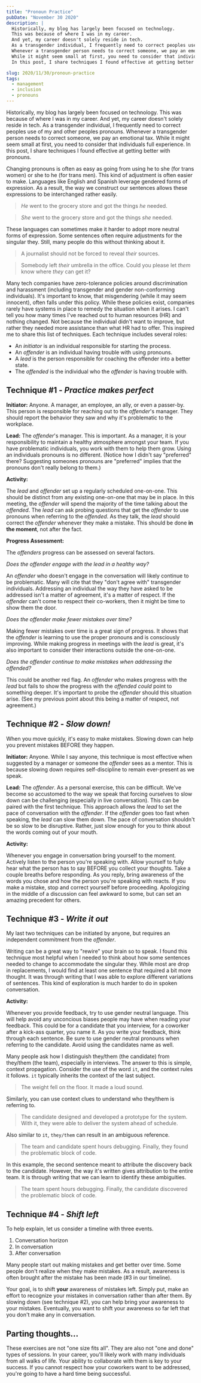 ```yaml
---
title: "Pronoun Practice"
pubDate: "November 30 2020"
description: |
  Historically, my blog has largely been focused on technology.
  This was because of where I was in my career.
  And yet, my career doesn't solely reside in tech.
  As a transgender individual, I frequently need to correct peoples use of my and other peoples pronouns.
  Whenever a transgender person needs to correct someone, we pay an emotional tax.
  While it might seem small at first, you need to consider that individuals full experience.
  In this post, I share techniques I found effective at getting better with pronouns.

slug: 2020/11/30/pronoun-practice
tags:
  - management
  - inclusion
  - pronouns
---
```


Historically, my blog has largely been focused on technology. This was because of where I was in my career. And yet, my
career doesn't solely reside in tech. As a transgender individual, I frequently need to correct peoples use of my and
other peoples pronouns. Whenever a transgender person needs to correct someone, we pay an emotional tax. While it might
seem small at first, you need to consider that individuals full experience. In this post, I share techniques I found
effective at getting better with pronouns.

<!--more-->

Changing pronouns is often as easy as going from using he to she (for trans women) or she to he (for trans men). This
kind of adjustment is often easier to make. Languages like English and Spanish leverage gendered forms of expression. As
a result, the way we construct our sentences allows these expressions to be interchanged rather easily.

> _He_ went to the grocery store and got the things _he_ needed.

> _She_ went to the grocery store and got the things _she_ needed.

These languages can sometimes make it harder to adopt more neutral forms of expression. Some sentences often require
adjustments for the singular they. Still, many people do this without thinking about it.

> A journalist should not be forced to reveal _their_ sources.

> Somebody left _their_ umbrella in the office. Could you please let _them_ know where _they_ can get it?

Many tech companies have zero-tolerance policies around discrimination and harassment (including transgender and gender
non-conforming individuals). It's important to know, that misgendering (while it may seem innocent), often falls under
this policy. While these policies exist, companies rarely have systems in place to remedy the situation when it arises.
I can't tell you how many times I've reached out to human resources (HR) and nothing changed. Not because the individual
didn't want to improve, but rather they needed more assistance than what HR had to offer. This inspired me to share this
list of techniques. Each technique includes several roles:

- An _initiator_ is an individual responsible for starting the process.
- An _offender_ is an individual having trouble with using pronouns.
- A _lead_ is the person responsible for coaching the offender into a better state.
- The _offended_ is the individual who the _offender_ is having trouble with.

## Technique #1 - _Practice makes perfect_

**Initiator:** Anyone. A manager, an employee, an ally, or even a passer-by. This person is responsible for reaching out
to the _offender_'s manager. They should report the behavior they saw and why it's problematic to the workplace.

**Lead:** The _offender_'s manager. This is important. As a manager, it is your responsibility to maintain a healthy
atmosphere amongst your team. If you have problematic individuals, you work with them to help them grow. Using an
individuals pronouns is no different. (Notice how I didn't say "preferred" there? Suggesting someones pronouns are
"preferred" implies that the pronouns don't really belong to them.)

**Activity:**

The _lead_ and _offender_ set up a regularly scheduled one-on-one. This should be distinct from any existing one-on-one
that may be in place. In this meeting, the _offender_ will spend the majority of the time talking about the _offended_.
The _lead_ can ask probing questions that get the _offender_ to use pronouns when referring to the _offended_. As they
talk, the _lead_ should correct the _offender_ whenever they make a mistake. This should be done **in the moment**, not
after the fact.

**Progress Assessment:**

The _offenders_ progress can be assessed on several factors.

_Does the offender engage with the lead in a healthy way?_

An _offender_ who doesn't engage in the conversation will likely continue to be problematic. Many will cite that they
"don't agree with" transgender individuals. Addressing an individual the way they have asked to be addressed isn't a
matter of agreement, it's a matter of respect. If the _offender_ can't come to respect their co-workers, then it might
be time to show them the door.

_Does the offender make fewer mistakes over time?_

Making fewer mistakes over time is a great sign of progress. It shows that the _offender_ is learning to use the proper
pronouns and is consciously improving. While making progress in meetings with the _lead_ is great, it's also important
to consider their interactions outside the one-on-one.

_Does the offender continue to make mistakes when addressing the offended?_

This could be another red flag. An _offender_ who makes progress with the _lead_ but fails to show the progress with the
_offended_ _could_ point to something deeper. It's important to probe the _offender_ should this situation arise. (See
my previous point about this being a matter of respect, not agreement.)

## Technique #2 - _Slow down!_

When you move quickly, it's easy to make mistakes. Slowing down can help you prevent mistakes BEFORE they happen.

**Initiator:** Anyone. While I say anyone, this technique is most effective when suggested by a manager or someone the
_offender_ sees as a mentor. This is because slowing down requires self-discipline to remain ever-present as we speak.

**Lead:** The _offender_. As a personal exercise, this can be difficult. We've become so accustomed to the way we speak
that forcing ourselves to slow down can be challenging (especially in live conversation). This can be paired with the
first technique. This approach allows the _lead_ to set the pace of conversation with the _offender_. If the _offender_
goes too fast when speaking, the _lead_ can slow them down. The pace of conversation shouldn't be so slow to be
disruptive. Rather, just slow enough for you to think about the words coming out of your mouth.

**Activity:**

Whenever you engage in conversation bring yourself to the moment. Actively listen to the person you're speaking with.
Allow yourself to fully hear what the person has to say BEFORE you collect your thoughts. Take a couple breaths before
responding. As you reply, bring awareness of the words you chose and how the person you're speaking with reacts. If you
make a mistake, stop and correct yourself before proceeding. Apologizing in the middle of a discussion can feel awkward
to some, but can set an amazing precedent for others.

## Technique #3 - _Write it out_

My last two techniques can be initiated by anyone, but requires an independent commitment from the _offender_.

Writing can be a great way to "rewire" your brain so to speak. I found this technique most helpful when I needed to
think about how some sentences needed to change to accommodate the singular they. While most are drop in replacements, I
would find at least one sentence that required a bit more thought. It was through writing that I was able to explore
different variations of sentences. This kind of exploration is much harder to do in spoken conversation.

**Activity:**

Whenever you provide feedback, try to use gender neutral language. This will help avoid any unconcious biases people may
have when reading your feedback. This could be for a candidate that you interview, for a coworker after a kick-ass
quarter, you name it. As you write your feedback, think through each sentence. Be sure to use gender neutral pronouns
when referring to the candidate. Avoid using the candidates name as well.

Many people ask how I distinguish they/them (the candidate) from they/them (the team), especially in interviews. The
answer to this is simple, context propagation. Consider the use of the word `it`, and the context rules it follows. `it`
typically inherits the context of the last subject.

> The weight fell on the floor. It made a loud sound.

Similarly, you can use context clues to understand who they/them is referring to.

> The candidate designed and developed a prototype for the system. With it, they were able to deliver the system ahead
> of schedule.

Also similar to `it`, `they/them` can result in an ambiguous reference.

> The team and candidate spent hours debugging. Finally, they found the problematic block of code.

In this example, the second sentence meant to attribute the discovery back to the candidate. However, the way it's
written gives attribution to the entire team. It is through writing that we can learn to identify these ambiguities.

> The team spent hours debugging. Finally, the candidate discovered the problematic block of code.

## Technique #4 - _Shift left_

To help explain, let us consider a timeline with three events.

1. Conversation horizon
2. In conversation
3. After conversation

Many people start out making mistakes and get better over time. Some people don't realize when they make mistakes. As a
result, awareness is often brought after the mistake has been made (#3 in our timeline).

Your goal, is to shift **your** awareness of mistakes left. Simply put, make an effort to recognize your mistakes in
conversation rather than after them. By slowing down (see technique #2), you can help bring your awareness to your
mistakes. Eventually, you want to shift your awareness so far left that you don't make any in conversation.

## Parting thoughts...

These exercises are not "one size fits all". They are also not "one and done" types of sessions. In your career, you'll
likely work with many individuals from all walks of life. Your ability to collaborate with them is key to your success.
If you cannot respect how your coworkers want to be addressed, you're going to have a hard time being successful.
